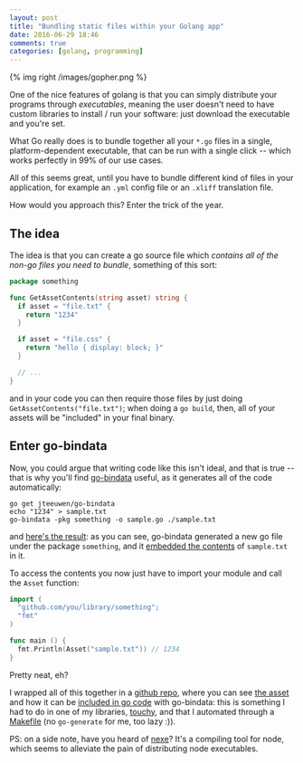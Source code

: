 ```yaml
---
layout: post
title: "Bundling static files within your Golang app"
date: 2016-06-29 18:46
comments: true
categories: [golang, programming]
---
```


{% img right /images/gopher.png %}

One of the nice features of golang is that you can simply distribute
your programs through *executables*, meaning the user doesn't need to
have custom libraries to install / run your software: just download the
executable and you're set.

What Go really does is to bundle together all your `*.go` files in a single,
platform-dependent executable, that
can be run with a single click -- which works perfectly in 99% of our use cases.

All of this seems great, until you have to bundle different kind of files
in your application, for example an `.yml` config file or an `.xliff`
translation file.

How would you approach this? Enter the trick of the year.  

<!-- more -->

## The idea

The idea is that you can create a go source file which *contains all of the
non-go files you need to bundle*, something of this sort:

``` go
package something

func GetAssetContents(string asset) string {
  if asset = "file.txt" {
    return "1234"
  }

  if asset = "file.css" {
    return "hello { display: block; }"
  }

  // ...
}
```

and in your code you can then require those files
by just doing `GetAssetContents("file.txt")`; when
doing a `go build`, then, all of your assets will
be "included" in your final binary.

## Enter go-bindata

Now, you could argue that writing code like this isn't ideal,
and that is true -- that is why you'll find [go-bindata](https://github.com/jteeuwen/go-bindata)
useful, as it generates all of the code automatically: 

```
go get jteeuwen/go-bindata
echo "1234" > sample.txt
go-bindata -pkg something -o sample.go ./sample.txt
```

and [here's the result](https://github.com/odino/go-bindata-example/blob/master/sample.go):
as you can see, go-bindata generated a new go file under the package `something`, and it
[embedded the contents](https://github.com/odino/go-bindata-example/blob/10e59eee28251b657991b5eead29540143d8ba71/sample.go#L71) of `sample.txt` in it.

To access the contents you now just have to import your module and call the `Asset` function:

``` go
import (
  "github.com/you/library/something";
  "fmt"
)

func main () {
  fmt.Println(Asset("sample.txt")) // 1234
}
```

Pretty neat, eh?

I wrapped all of this together in a [github repo](https://github.com/odino/go-bindata-example),
where you can see [the asset](https://github.com/odino/go-bindata-example/blob/master/sample.txt)
and how it can be [included in go code](https://github.com/odino/go-bindata-example/blob/master/sample.go) with go-bindata:
this is something I had to do in one of my libraries, [touchy](https://github.com/odino/touchy),
and that I automated through a [Makefile](https://github.com/odino/touchy/blob/060559872547c05afe1406b212445b4c6e1bbc14/Makefile#L12-L17)
(no `go-generate` for me, too lazy :)).

PS: on a side note, have you heard of [nexe](https://github.com/jaredallard/nexe)?
It's a compiling tool for node, which seems to alleviate the pain of distributing node executables.
